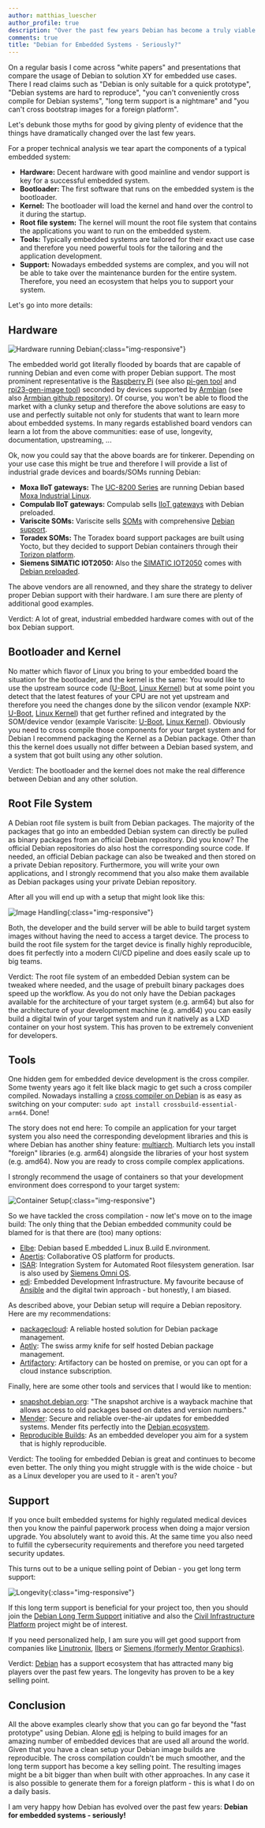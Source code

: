```yaml
---
author: matthias_luescher
author_profile: true
description: "Over the past few years Debian has become a truly viable solution for embedded systems!"
comments: true
title: "Debian for Embedded Systems - Seriously?"
---
```


On a regular basis I come across "white papers" and presentations that compare the usage of Debian to solution XY for
embedded use cases. There I read claims such as "Debian is only suitable for a quick prototype", "Debian systems are
hard to reproduce", "you can't conveniently cross compile for Debian systems", "long term support is a nightmare"
and "you can't cross bootstrap images for a foreign platform".

Let's debunk those myths for good by giving plenty of evidence that the things have dramatically changed over the last
few years.

For a proper technical analysis we tear apart the components of a typical embedded system:

- **Hardware:** Decent hardware with good mainline and vendor support is key for a successful embedded system.
- **Bootloader:** The first software that runs on the embedded system is the bootloader.
- **Kernel:** The bootloader will load the kernel and hand over the control to it during the startup.
- **Root file system:** The kernel will mount the root file system that contains the applications you want to run on
the embedded system.
- **Tools:** Typically embedded systems are tailored for their exact use case and therefore you need powerful tools
for the tailoring and the application development.
- **Support:** Nowadays embedded systems are complex, and you will not be able to take over the maintenance burden for
the entire system. Therefore, you need an ecosystem that helps you to support your system.
  
Let's go into more details:

Hardware
--------

![Hardware running Debian](/assets/images/blog/hardware.png){:class="img-responsive"}

The embedded world got literally flooded by boards that are capable of running Debian and even come with proper Debian
support. The most prominent representative is the [Raspberry Pi](https://www.raspberrypi.org/) (see also
[pi-gen tool](https://github.com/RPi-Distro/pi-gen) and [rpi23-gen-image tool](https://github.com/drtyhlpr/rpi23-gen-image))
seconded by devices supported by [Armbian](https://www.armbian.com/)
(see also [Armbian github repository](https://github.com/armbian)). Of course, you won't be able to flood the market with a
clunky setup and therefore the above solutions are easy to use and perfectly suitable not only for students that want to learn
more about embedded systems. In many regards established board vendors can learn a lot from the above communities:
ease of use, longevity, documentation, upstreaming, ...

Ok, now you could say that the above boards are for tinkerer. Depending on your use case this might be true and
therefore I will provide a list of industrial grade devices and boards/SOMs running Debian:

- **Moxa IIoT gateways:**
  The [UC-8200 Series](https://www.moxa.com/en/products/industrial-computing/arm-based-computers/uc-8200-series)
  are running Debian based
  [Moxa Industrial Linux](https://www.moxa.com/en/spotlight/industrial-computing/arm-linux-iiot-edge-gateway-portal/linux).
- **Compulab IIoT gateways:** Compulab sells
  [IIoT gateways](https://www.compulab.com/products/iot-gateways/iot-gate-imx8-industrial-arm-iot-gateway/) with Debian
  preloaded.   
- **Variscite SOMs:** Variscite sells
  [SOMs](https://www.variscite.com/product/system-on-module-som/cortex-a53-krait/var-som-mx8m-nano-nxp-i-mx-8m-nano/)
  with comprehensive
  [Debian support](https://github.com/varigit/debian-var).
- **Toradex SOMs:** The Toradex board support packages are built using Yocto, but they decided to support Debian 
  containers through their
  [Torizon platform](https://developer.toradex.com/knowledge-base/torizoncore-overview#TorizonCore_Debian_Containers).
- **Siemens SIMATIC IOT2050:**
  Also the [SIMATIC IOT2050](https://new.siemens.com/global/en/products/automation/pc-based/iot-gateways/simatic-iot2050.html)
  comes with [Debian preloaded](https://github.com/siemens/meta-iot2050).
  
The above vendors are all renowned, and they share the strategy to deliver proper Debian support with their hardware.
I am sure there are plenty of additional good examples.

Verdict: A lot of great, industrial embedded hardware comes with out of the box Debian support.

Bootloader and Kernel
---------------------

No matter which flavor of Linux you bring to your embedded board the situation for the bootloader, and the kernel is the
same: You would like to use the upstream source code ([U-Boot](https://github.com/u-boot/u-boot),
[Linux Kernel](https://www.kernel.org/)) but at some point you detect that the latest features of your CPU are not yet
upstream and therefore you need the changes done by the silicon vendor
(example NXP: [U-Boot](https://source.codeaurora.org/external/imx/uboot-imx/),
[Linux Kernel](https://source.codeaurora.org/external/imx/linux-imx/)) that get further refined and integrated by the
SOM/device vendor (example Variscite: [U-Boot](https://github.com/varigit/uboot-imx),
[Linux Kernel](https://github.com/varigit/linux-imx)).
Obviously you need to cross compile those components for your target system and for Debian I recommend packaging the
Kernel as a Debian package. Other than this the kernel does usually not differ between a Debian based system, and a
system that got built using any other solution.

Verdict: The bootloader and the kernel does not make the real difference between Debian and any other solution.

Root File System
----------------

A Debian root file system is built from Debian packages. The majority of the packages that go into an embedded Debian
system can directly be pulled as binary packages from an official Debian repository. Did you know? The official Debian
repositories do also host the corresponding source code. If needed, an official Debian package can also be tweaked and
then stored on a private Debian repository. Furthermore, you will write your own applications, and I strongly recommend
that you also make them available as Debian packages using your private Debian repository.

After all you will end up with a setup that might look like this:

![Image Handling](/assets/images/blog/apt_repository.png){:class="img-responsive"}

Both, the developer and the build server will be able to build target system images without having the need to access
a target device. The process to build the root file system for the target device is finally highly reproducible, does
fit perfectly into a modern CI/CD pipeline and does easily scale up to big teams.

Verdict: The root file system of an embedded Debian system can be tweaked where needed, and the usage of prebuilt binary
packages does speed up the workflow. As you do not only have the Debian packages available for the architecture of your
target system (e.g. arm64) but also for the architecture of your development machine (e.g. amd64) you can easily build
a digital twin of your target system and run it natively as a LXD container on your host system. This has proven to be
extremely convenient for developers.

Tools
-----

One hidden gem for embedded device development is the cross compiler. Some twenty years ago it felt like black magic
to get such a cross compiler compiled. Nowadays installing a
[cross compiler on Debian](https://packages.debian.org/bullseye/crossbuild-essential-arm64) is as easy as
switching on your computer: `sudo apt install crossbuild-essential-arm64`. Done!

The story does not end here: To compile an application for your target system you also need the corresponding
development libraries and this is where Debian has another shiny feature:
[multiarch](https://wiki.debian.org/Multiarch/HOWTO). Multiarch lets you install "foreign" libraries (e.g. arm64)
alongside the libraries of your host system (e.g. amd64). Now you are ready to cross compile complex applications.

I strongly recommend the usage of containers so that your development environment does correspond to your target system:

![Container Setup](/assets/images/blog/container-cycle.png){:class="img-responsive"}

So we have tackled the cross compilation - now let's move on to the image build: The only thing that the Debian
embedded community could be blamed for is that there are (too) many options:  

- [Elbe](https://elbe-rfs.org/): Debian based E.mbedded L.inux B.uild E.nvironment.
- [Apertis](https://www.apertis.org/): Collaborative OS platform for products.
- [ISAR](https://github.com/ilbers/isar): Integration System for Automated Root filesystem generation. Isar is also used
  by [Siemens Omni OS](https://www.plm.automation.siemens.com/global/en/products/embedded/omni-os.html).
- [edi](https://www.get-edi.io/): Embedded Development Infrastructure.
  My favourite because of [Ansible](https://www.ansible.com/) and the digital twin approach - but honestly, I am biased.

As described above, your Debian setup will require a Debian repository. Here are my recommendations:

- [packagecloud](https://packagecloud.io/): A reliable hosted solution for Debian package management.
- [Aptly](https://www.aptly.info/): The swiss army knife for self hosted Debian package management.
- [Artifactory](https://jfrog.com/artifactory): Artifactory can be hosted on premise, or you can opt for a cloud instance
  subscription.

Finally, here are some other tools and services that I would like to mention:

- [snapshot.debian.org](https://snapshot.debian.org/): "The snapshot archive is a wayback machine that allows access to
  old packages based on dates and version numbers."
- [Mender](https://mender.io/): Secure and reliable over-the-air updates for embedded systems. Mender fits perfectly
  into the [Debian ecosystem](https://packages.debian.org/bullseye/mender-client).
- [Reproducible Builds](https://tests.reproducible-builds.org/debian/reproducible.html): As an embedded developer you
  aim for a system that is highly reproducible.

Verdict: The tooling for embedded Debian is great and continues to become even better. The only thing you might struggle
with is the wide choice - but as a Linux developer you are used to it - aren't you?

Support
-------

If you once built embedded systems for highly regulated medical devices then you know the painful paperwork process
when doing a major version upgrade. You absolutely want to avoid this. At the same time you also need to fulfill the
cybersecurity requirements and therefore you need targeted security updates.

This turns out to be a unique selling point of Debian - you get long term support:

![Longevity](/assets/images/blog/debian_lts.png){:class="img-responsive"}

If this long term support is beneficial for your project too, then you should join the 
[Debian Long Term Support](https://www.freexian.com/en/services/debian-lts.html) initiative and also the
[Civil Infrastructure Platform](https://www.cip-project.org/) project might be of interest.

If you need personalized help, I am sure you will get good support from companies like
[Linutronix](https://linutronix.de/en/dienstleistung/ide_build-tools_elbe-debian.php),
[Ilbers](https://www.ilbers.de/en/isar.html) or
[Siemens (formerly Mentor Graphics)](https://www.plm.automation.siemens.com/global/en/products/embedded/omni-os.html).

Verdict: [Debian](https://www.debian.org/) has a support ecosystem that has attracted many big players over the past
few years. The longevity has proven to be a key selling point.

Conclusion
----------

All the above examples clearly show that you can go far beyond the "fast prototype" using Debian. Alone
[edi](https://www.get-edi.io) is helping to build images for an amazing number of embedded devices that are used all
around the world. Given that you have
a clean setup your Debian image builds are reproducible. The cross compilation couldn't be much smoother, and the long
term support has become a key selling point. The resulting images might be a bit bigger than when built with other
approaches. In any case it is also possible to generate them for a foreign platform - this is what I do on a daily basis.

I am very happy how Debian has evolved over the past few years:
**Debian for embedded systems - seriously!**
